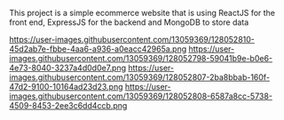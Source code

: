 This project is a simple ecommerce website that is using ReactJS for the front end, ExpressJS for the backend and MongoDB to store data

https://user-images.githubusercontent.com/13059369/128052810-45d2ab7e-fbbe-4aa6-a936-a0eacc42965a.png
https://user-images.githubusercontent.com/13059369/128052798-59041b9e-b0e6-4e73-8040-3237a4d0d0e7.png
https://user-images.githubusercontent.com/13059369/128052807-2ba8bbab-160f-47d2-9100-10164ad23d23.png
https://user-images.githubusercontent.com/13059369/128052808-6587a8cc-5738-4509-8453-2ee3c6dd4ccb.png
